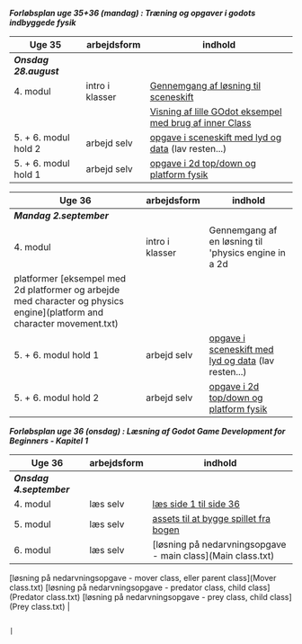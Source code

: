
***Forløbsplan uge 35+36 (mandag) : Træning og opgaver i godots indbyggede fysik***

| Uge 35                    | arbejdsform       | indhold                                                                                                                                                                                                                                |
|---------------------------|-------------------|----------------------------------------------------------------------------------------------------------------------------------------------------------------------------------------------------------------------------------------|
| ***Onsdag 28.august***    |                   |                                                                                                                                                                                                                                        |
| 4. modul                  | intro i klasser   | [Gennemgang af løsning til sceneskift](https://github.com/kkmTec/Change_scenes)                                                                                                                                                        |
|                           |                   | [Visning af lille GOdot eksempel med brug af inner Class](https://github.com/kkmTec/circles)                                                                                                                                           |       
| 5. + 6. modul hold 2      | arbejd selv       | [opgave i sceneskift med lyd og data](opgave_sceneskift_lyd%26data.pdf)  (lav resten...)                                                                                                                                               |
| 5. + 6. modul hold 1      | arbejd selv       | [opgave i 2d top/down og platform fysik](opgave_2dfysik_1.md)                                                                                                                                                                          |


| Uge 36                    | arbejdsform       | indhold                                                                                                                                                                                                                                |
|---------------------------|-------------------|----------------------------------------------------------------------------------------------------------------------------------------------------------------------------------------------------------------------------------------|
| ***Mandag 2.september***  |                   |                                                                                                                                                                                                                                        |
| 4. modul                  | intro i klasser   | Gennemgang af en løsning til 'physics engine in a 2d 
platformer [eksempel med 2d platformer og arbejde med character og physics engine](platform and character movement.txt)                                                                                                                                                                                                                                  |
| 5. + 6. modul hold 1      | arbejd selv       | [opgave i sceneskift med lyd og data](opgave_sceneskift_lyd%26data.pdf)  (lav resten...)                                                                                                                                               |
| 5. + 6. modul hold 2      | arbejd selv       | [opgave i 2d top/down og platform fysik](opgave_2dfysik_1.md)                                                                                                                                                                          |


***Forløbsplan uge 36 (onsdag) : Læsning af Godot Game Development for Beginners - Kapitel 1***

| Uge 36                    | arbejdsform       | indhold                                                                                                                                                                                                                                |
|---------------------------|-------------------|----------------------------------------------------------------------------------------------------------------------------------------------------------------------------------------------------------------------------------------|
| ***Onsdag 4.september*** 	|                   |                                                                                                                                                                                                                                        |
| 4. modul                  | læs selv          |  [læs side 1 til side 36](https://gamedevacademy.org/wp-content/uploads/2020/07/Godot-Game-Development-for-Beginners.pdf)                                                                                                              |
| 5. modul                  | læs selv          |  [assets til at bygge spillet fra bogen](GodotPlatformerAssets.zip)                                                                                                                                                                    |
| 6. modul                  | læs selv          |  [løsning på nedarvningsopgave - main class](Main class.txt) 
[løsning på nedarvningsopgave - mover class, eller parent class](Mover class.txt) 
[løsning på nedarvningsopgave - predator class, child class](Predator class.txt)
[løsning på nedarvningsopgave - prey class, child class](Prey class.txt)                                                                                                                                                                                                                                        |

                                                                             |
